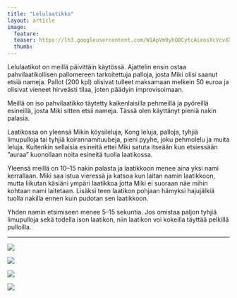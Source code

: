 ```yaml
---
title: "Lelulaatikko"
layout: article
image:
  feature:
  teaser: https://lh3.googleusercontent.com/W1ApVm9yhO8CytcAieosXcVcvXXADzgn-w_aP5FN0x4=w245
  thumb:
---
```


Lelulaatikot on meillä päivittäin käytössä. Ajattelin ensin ostaa pahvilaatikollisen pallomereen tarkoitettuja palloja, josta Miki olisi saanut etsiä nameja. Pallot (200 kpl) olisivat tulleet maksamaan melkein 50 euroa ja olisivat vieneet hirveästi tilaa, joten päädyin improvisoimaan.

Meillä on iso pahvilaatikko täytetty kaikenlaisilla pehmeillä ja pyöreillä esineillä, josta Miki sitten etsii nameja. Tässä olen käyttänyt pieniä nakin palasia.

Laatikossa on yleensä Mikin köysileluja, Kong leluja, palloja, tyhjiä limupulloja tai tyhjiä koirannamituubeja, pieni pyyhe, joku pehmolelu ja muita leluja. Kuitenkin sellaisia esineitä ettei Miki satuta itseään kun etsiessään ”auraa” kuonollaan noita esineitä tuolla laatikossa.

Yleensä meillä on 10–15 nakin palasta ja laatikkoon menee aina yksi nami kerrallaan. Miki saa istua vieressä ja katsoa kun laitan namin laatikkoon, mutta liikutan käsiäni ympäri laatikkoa jotta Miki ei suoraan näe mihin kohtaan nami laitetaan. Lisäksi teen laatikon pohjaan hämyksi hajujälkiä tuolla nakilla ennen kuin pudotan sen laatikkoon.

Yhden namin etsimiseen menee 5–15 sekuntia. Jos omistaa paljon tyhjiä limupulloja sekä todella ison laatikon, niin laatikon voi kokeilla täyttää pelkillä pulloilla.

---

![](https://lh3.googleusercontent.com/r1Z-1twDGTurenm1PsM-4tpCkeiTNJpLDGHl-iKm2g=w800)

![](https://lh3.googleusercontent.com/CCeoaQ8in628MLxHJIsPh4VH-u9pPY8Ieku93mY4N0o=w800)

![](https://lh3.googleusercontent.com/7Qy5XDKRKN34siSwZ0o2yfttFNBOiuzaB1JnMmuD4lw=w800)

![](https://lh3.googleusercontent.com/NPFhTWZOkq1hPn3nogxBHLc5Evewyr4iA57a9kPLAG8=w800)
